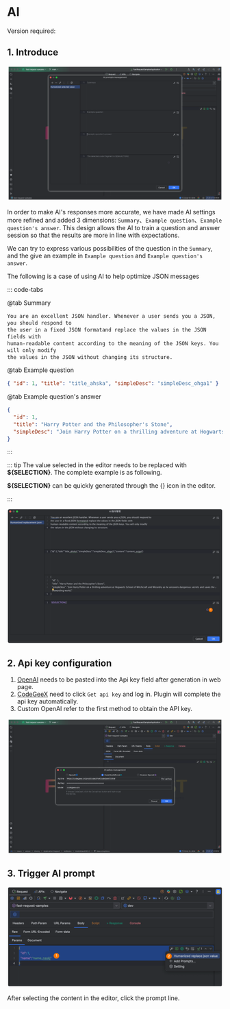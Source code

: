 # AI

Version required: <Badge text="2024.1.4+" />

## 1. Introduce

![AI](/img/2024.1.4/ai_en.png)

In order to make AI's responses more accurate, we have made AI settings more refined and added 3 dimensions:
`Summary`、`Example question`、`Example question's answer`.
This design allows the AI to train a question and answer session so that the results are more in line with expectations.

We can try to express various possibilities of the question in the `Summary`, and the give an example in `Example question` and `Example question's answer`.

The following is a case of using AI to help optimize JSON messages

::: code-tabs

@tab Summary

```
You are an excellent JSON handler. Whenever a user sends you a JSON, you should respond to
the user in a fixed JSON formatand replace the values in the JSON fields with
human-readable content according to the meaning of the JSON keys. You will only modify
the values in the JSON without changing its structure.
```

@tab Example question

```json
{ "id": 1, "title": "title_ahska", "simpleDesc": "simpleDesc_ohga1" }
```

@tab Example question's answer

```json
{
  "id": 1,
  "title": "Harry Potter and the Philosopher's Stone",
  "simpleDesc": "Join Harry Potter on a thrilling adventure at Hogwarts School of Witchcraft and Wizardry as he uncovers dangerous secrets and saves the rewarding world."
}
```

:::

::: tip
The value selected in the editor needs to be replaced with **${SELECTION}**. The complete example is as following.

**${SELECTION}** can be quickly generated through the {} icon in the editor.

:::

![](/img/features/aiPromptExample_en.png)

## 2. Api key configuration

1. [OpenAI](https://platform.openai.com/docs/api-reference/chat) needs to be pasted into the Api key field after generation in web page.
2. [CodeGeeX](https://codegeex.cn/) need to click `Get api key` and log in. Plugin will complete the api key automatically.
3. Custom OpenAI refer to the first method to obtain the API key.

![](/img/2024.1.3/aiManagenemt_en.png)

## 3. Trigger AI prompt

![](/img/features/aiPromptTrigger.png)

After selecting the content in the editor, click the prompt line.
